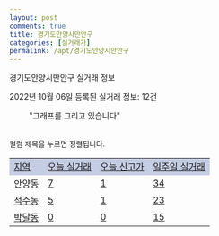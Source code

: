 ```yaml
---
layout: post
comments: true
title: 경기도안양시만안구
categories: [실거래가]
permalink: /apt/경기도안양시만안구
---
```


경기도안양시만안구 실거래 정보

2022년 10월 06일 등록된 실거래 정보: 12건

<!--<script async src="https://pagead2.googlesyndication.com/pagead/js/adsbygoogle.js?client=ca-pub-3485438051770037"
 crossorigin="anonymous"></script>-->

<script type="text/javascript">
  google.charts.load('current', {'packages':['corechart']});
  google.charts.setOnLoadCallback(drawChart);

  function drawChart() {
    var data = google.visualization.arrayToDataTable([['거래일', '매매', '전월세', '전매'], ['21-01', 4, 7, 1], ['21-02', 0, 1, 0], ['21-03', 0, 5, 0], ['21-04', 0, 2, 0], ['21-05', 0, 2, 0], ['21-06', 1, 1, 0], ['21-07', 2, 26, 0], ['21-08', 69, 52, 1], ['21-09', 5, 2, 0], ['21-10', 65, 125, 2], ['21-11', 45, 140, 0], ['21-12', 35, 197, 1], ['22-01', 42, 210, 0], ['22-02', 29, 204, 0], ['22-03', 55, 221, 1], ['22-04', 86, 250, 0], ['22-05', 65, 245, 0], ['22-06', 43, 199, 0], ['22-07', 39, 225, 1], ['22-08', 41, 214, 2], ['22-09', 23, 143, 0], ['22-10', 0, 9, 0]]);

    var options = {
      title: '최근 1년간 유형별 거래량 추이',
      legend: { position: 'bottom' }
    };

    setTimeout(function() {
        var chart = new google.visualization.LineChart(document.getElementById('columnchart_material'));
        chart.draw(data, (options));
        document.getElementById('loading').style.display = 'none';
        var dayLabel = (new Date()).getDay();
        if (dayLabel < 2) {
            sorttable.innerSortFunction.apply(document.getElementById('week'), []);
            sorttable.innerSortFunction.apply(document.getElementById('week'), []);        
        }
        else {
            sorttable.innerSortFunction.apply(document.getElementById('today'), []);
            sorttable.innerSortFunction.apply(document.getElementById('today'), []);
        }
    }, 200);

  }
</script>

<div id="loading" style="z-index:20; display: block; margin-left: 35px">"그래프를 그리고 있습니다"</div>
<div id="columnchart_material" style="width: 95%; margin-left: -35px; display: block"></div>
<!--<div style="width: 95%; margin-left: -35px; display: block">
      <script async src="https://pagead2.googlesyndication.com/pagead/js/adsbygoogle.js?client=ca-pub-3485438051770037"
          crossorigin="anonymous"></script>
      <ins class="adsbygoogle"
          style="display:block"
          data-ad-format="fluid"
          data-ad-layout-key="-fb+5w+4e-db+86"
          data-ad-client="ca-pub-3485438051770037"
          data-ad-slot="1827090281"></ins>
      <script>
          (adsbygoogle = window.adsbygoogle || []).push({});
      </script>
</div>-->
<br>

<font size='small' style='font-size: small;'>컬럼 제목을 누르면 정렬됩니다.</font>
<table class="sortable">
  <tr style='background-color: rgba(114, 132, 186,0.4);'>
    <td id="region"><a href="#">지역</a></td>
    <td id="today"><a href="#">오늘 실거래</a></td>
    <td id="today_new"><a href="#">오늘 신고가</a></td>
    <td id="week"><a href="#">일주일 실거래</a></td>
  </tr>

  
  <tr class="item">
    <td><a href="경기도안양시만안구안양동">안양동</a></td>
    <td><a href="경기도안양시만안구안양동">7</a></td>
    <td><a href="경기도안양시만안구안양동">1</a></td>
    <td><a href="경기도안양시만안구안양동">34</a></td>
  </tr>
    

  <tr class="item">
    <td><a href="경기도안양시만안구석수동">석수동</a></td>
    <td><a href="경기도안양시만안구석수동">5</a></td>
    <td><a href="경기도안양시만안구석수동">1</a></td>
    <td><a href="경기도안양시만안구석수동">23</a></td>
  </tr>
    

  <tr class="item">
    <td><a href="경기도안양시만안구박달동">박달동</a></td>
    <td><a href="경기도안양시만안구박달동">0</a></td>
    <td><a href="경기도안양시만안구박달동">0</a></td>
    <td><a href="경기도안양시만안구박달동">15</a></td>
  </tr>
    


</table>


    